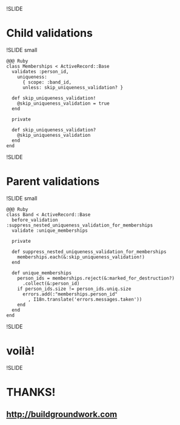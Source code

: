 !SLIDE
# Child validations
!SLIDE small

    @@@ Ruby
    class Memberships < ActiveRecord::Base
      validates :person_id,
        uniqueness:
          { scope: :band_id,
          unless: skip_uniqueness_validation? }
      
      def skip_uniqueness_validation!
        @skip_uniqueness_validation = true
      end

      private

      def skip_uniqueness_validation?
        @skip_uniqueness_validation
      end
    end

!SLIDE
# Parent validations

!SLIDE small

    @@@ Ruby
    class Band < ActiveRecord::Base
      before_validation :suppress_nested_uniqueness_validation_for_memberships
      validate :unique_memberships

      private

      def suppress_nested_uniqueness_validation_for_memberships
        memberships.each(&:skip_uniqueness_validation!)
      end

      def unique_memberships
        person_ids = memberships.reject(&:marked_for_destruction?)
          .collect(&:person_id)
        if person_ids.size != person_ids.uniq.size
          errors.add(:"memberships.person_id"
            , I18n.translate('errors.messages.taken'))
        end
      end
    end

!SLIDE

# voilà!

!SLIDE

# THANKS!
## http://buildgroundwork.com
